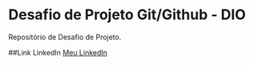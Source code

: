 # Desafio de Projeto Git/Github - DIO
Repositório de Desafio de Projeto.

##Link LinkedIn
[Meu LinkedIn](https://www.linkedin.com/in/yasmin-miranda-b8a4ba21b/)
